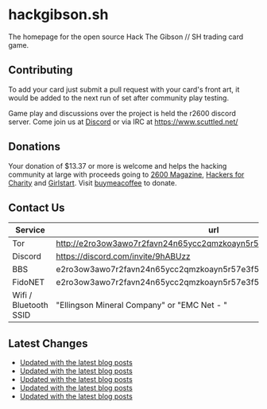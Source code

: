 # hackgibson.sh
The homepage for the open source Hack The Gibson // SH trading card game.


## Contributing

To add your card just submit a pull request with your card's front art, it would be added to the next run of set after community play testing.

Game play and discussions over the project is held the r2600 discord server. Come join us at [Discord](https://discord.com/invite/9hABUzz) or via IRC at https://www.scuttled.net/


## Donations

Your donation of $13.37 or more is welcome and helps the hacking community at large with proceeds going to [2600 Magazine](https://2600.com/), [Hackers for Charity](https://hackersforcharity.org) and [Girlstart](https://girlstart.org).  Visit [buymeacoffee](https://www.buymeacoffee.com/hackgibson.sh) to donate.


## Contact Us

Service | url
-|-
Tor | http://e2ro3ow3awo7r2favn24n65ycc2qmzkoayn5r57e3f56nvjwdcgg32ad.onion
Discord | https://discord.com/invite/9hABUzz
BBS | e2ro3ow3awo7r2favn24n65ycc2qmzkoayn5r57e3f56nvjwdcgg32ad.onion:23
FidoNET | e2ro3ow3awo7r2favn24n65ycc2qmzkoayn5r57e3f56nvjwdcgg32ad.onion:24554
Wifi / Bluetooth SSID | "Ellingson Mineral Company" or "EMC Net - <fidonet address>"

## Latest Changes
<!-- BLOG-POST-LIST:START -->
- [Updated with the latest blog posts](https://github.com/DFW2600/hackgibson.sh/commit/8089f1163a31e36ba731d414b10948b5e7d9cd0a)
- [Updated with the latest blog posts](https://github.com/DFW2600/hackgibson.sh/commit/447f2cfad3c6752b3ba7d75215e2fe1294fb6ea8)
- [Updated with the latest blog posts](https://github.com/DFW2600/hackgibson.sh/commit/3933e0adcf5308459a0720f3aea37c148c1e847d)
- [Updated with the latest blog posts](https://github.com/DFW2600/hackgibson.sh/commit/c064c018727bc29eecdbe60ba4ece011a85a18e3)
- [Updated with the latest blog posts](https://github.com/DFW2600/hackgibson.sh/commit/172bc5447b37b33c753b2db0ed530ddc72002721)
<!-- BLOG-POST-LIST:END -->
